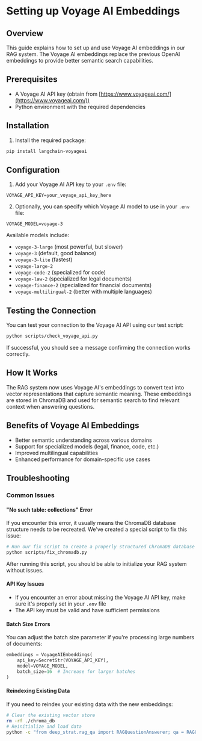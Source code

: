 # Setting up Voyage AI Embeddings

## Overview
This guide explains how to set up and use Voyage AI embeddings in our RAG system. The Voyage AI embeddings replace the previous OpenAI embeddings to provide better semantic search capabilities.

## Prerequisites
- A Voyage AI API key (obtain from [https://www.voyageai.com/](https://www.voyageai.com/))
- Python environment with the required dependencies

## Installation
1. Install the required package:
```bash
pip install langchain-voyageai
```

## Configuration
1. Add your Voyage AI API key to your `.env` file:
```
VOYAGE_API_KEY=your_voyage_api_key_here
```

2. Optionally, you can specify which Voyage AI model to use in your `.env` file:
```
VOYAGE_MODEL=voyage-3
```

Available models include:
- `voyage-3-large` (most powerful, but slower)
- `voyage-3` (default, good balance)
- `voyage-3-lite` (fastest)
- `voyage-large-2`
- `voyage-code-2` (specialized for code)
- `voyage-law-2` (specialized for legal documents)
- `voyage-finance-2` (specialized for financial documents)
- `voyage-multilingual-2` (better with multiple languages)

## Testing the Connection
You can test your connection to the Voyage AI API using our test script:

```bash
python scripts/check_voyage_api.py
```

If successful, you should see a message confirming the connection works correctly.

## How It Works
The RAG system now uses Voyage AI's embeddings to convert text into vector representations that capture semantic meaning. These embeddings are stored in ChromaDB and used for semantic search to find relevant context when answering questions.

## Benefits of Voyage AI Embeddings
- Better semantic understanding across various domains
- Support for specialized models (legal, finance, code, etc.)
- Improved multilingual capabilities
- Enhanced performance for domain-specific use cases

## Troubleshooting

### Common Issues

#### "No such table: collections" Error
If you encounter this error, it usually means the ChromaDB database structure needs to be recreated. We've created a special script to fix this issue:

```bash
# Run our fix script to create a properly structured ChromaDB database
python scripts/fix_chromadb.py
```

After running this script, you should be able to initialize your RAG system without issues.

#### API Key Issues
- If you encounter an error about missing the Voyage AI API key, make sure it's properly set in your `.env` file
- The API key must be valid and have sufficient permissions

#### Batch Size Errors
You can adjust the batch size parameter if you're processing large numbers of documents:

```python
embeddings = VoyageAIEmbeddings(
    api_key=SecretStr(VOYAGE_API_KEY),
    model=VOYAGE_MODEL,
    batch_size=16  # Increase for larger batches
)
```

#### Reindexing Existing Data
If you need to reindex your existing data with the new embeddings:

```bash
# Clear the existing vector store
rm -rf ./chroma_db
# Reinitialize and load data
python -c "from deep_strat.rag_qa import RAGQuestionAnswerer; qa = RAGQuestionAnswerer(); qa.initialize(); qa.load_data_from_db()"
``` 